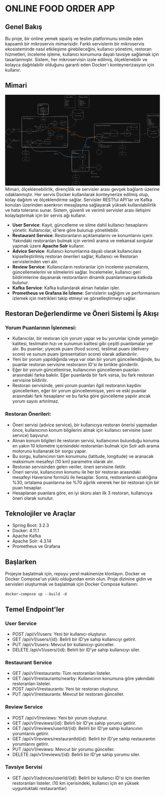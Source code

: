 # ONLINE FOOD ORDER APP
## Genel Bakış

Bu proje, bir online yemek sipariş ve teslim platformunu simüle eden kapsamlı bir mikroservis mimarisidir. Farklı servislerin bir mikroservis ekosisteminde nasıl etkileşime girebileceğini,
kullanıcı yönetimi, restoran hizmetleri, inceleme işleme, kullanıcı konumuna dayalı tavsiye sağlamak için tasarlanmıştır. 
Sistem, her mikroservisin izole edilmiş, ölçeklenebilir ve kolayca dağıtılabilir olduğunu garanti eden Docker'ı konteynerizasyon için kullanır.

## Mimari
![Output](./img/architecture.png)
Mimari, ölçeklenebilirlik, dirençlilik ve servisler arası gevşek bağlantı üzerine odaklanmıştır. Her servis Docker kullanılarak konteynerize edilmiş olup, kolay dağıtım ve ölçeklendirme sağlar.
Servisler RESTful API'lar ve Kafka konuları üzerinden asenkron mesajlaşma sağlayarak yüksek kullanılabilirlik ve hata toleransı sunar. Sistem, güvenli ve verimli servisler arası iletişimi kolaylaştırmak için 
bir servis ağı kullanır.

- **User Service**: Kayıt, güncelleme ve silme dahil kullanıcı hesaplarını yönetir. Kullanıcılar, id'lere göre bulunup yönetilebilir.
- **Restaurant Service**: Restoranların açıklamalarını ve konumlarını içerir. Yakındaki restoranları bulmak için verimli arama ve mekansal sorgular yapmak üzere **Apache Solr** kullanır.
- **Advice Service**: Kullanıcı konumlarına dayalı olarak kullanıcılara kişiselleştirilmiş restoran önerileri sağlar, Kullanıcı ve Restoran servislerinden veri alır.
- **Review Service**: Kullanıcıların restoranlar için inceleme yazmalarını, güncellemelerini ve silmelerini sağlar. İncelemeler, kullanıcı geri bildirimlerine dayanarak restoranların dinamik puanlanmasına katkıda bulunur.
- **Kafka Service**: Kafka kullanılarak alınan hataları işler.
- **Prometheus ve Grafana ile İzleme**: Servislerin sağlığını ve performansını izlemek için metrikleri takip etmeyi ve görselleştirmeyi sağlar.


## Restoran Değerlendirme ve Öneri Sistemi İş Akışı
### Yorum Puanlarının İşlenmesi:

- Kullanıcılar, bir restoran için yorum yapar ve bu yorumlar içinde yemeğin kalitesi, teslimatın hızı ve sunumun kalitesi gibi çeşitli puanlamalar yer alır. Bu puanlar; yiyecek puanı (food score), teslimat puanı (delivery score) ve sunum puanı (presentation score) olarak adlandırılır.
- Yeni bir yorum yapıldığında veya var olan bir yorum güncellendiğinde, bu puanlar restoran servisine restoranın ID'si ile birlikte gönderilir.
- Eğer bir yorum güncellenirse, kullanıcının güncellenen puanları arasındaki farka bakılır. Eğer puanlarda bir fark varsa, bu fark restoran servisine bildirilir.
- Restoran servisinde, yeni yorum puanları ilgili restoranın kaydını güncellerken, eğer bir yorum güncellenmişse, yeni ve eski puanlar arasındaki fark hesaplanır ve bu farka göre güncelleme yapılır ancak yorum sayısı artırılmaz.

### Restoran Önerileri:
- Öneri servisi (advice service), bir kullanıcıya restoran önerisi yapmadan önce, kullanıcının konum bilgilerini almak için kullanıcı servisine (user service) başvurur.
- Alınan konum bilgileri ile restoran servisi, kullanıcının bulunduğu konuma en yakın 10 kilometre içerisindeki restoranları bulmak için Solr adlı arama motorunu kullanarak bir sorgu yapar.
- Bu sorgu, kullanıcının tam konumunu (latitude, longitude) ve aranacak maksimum mesafeyi (10 km) parametre olarak alır.
- Restoran servisinden gelen veriler, öneri servisine iletilir.
- Öneri servisi, kullanıcının konumu ile her bir restoran arasındaki mesafeyi Haversine formülü ile hesaplar. Sonra, restoranların uzaklığına %30, ortalama puanlarına ise %70 ağırlık vererek her bir restoran için bir puan hesaplar.
- Hesaplanan puanlara göre, en iyi skoru alan ilk 3 restoran, kullanıcıya öneri olarak sunulur.
## Teknolojiler ve Araçlar

- Spring Boot: 3.2.3
- Docker: 4.11.1
- Apache Kafka
- Apache Solr: 4.3.14
- Prometheus ve Grafana

## Başlarken

Projeyie başlatmak için, repoyu yerel makinenize klonlayın. Docker ve Docker Compose'un yüklü olduğundan emin olun. Proje dizinine gidin ve servisleri oluşturmak ve başlatmak için Docker Compose kullanın:

``
docker-compose up --build -d
``

## Temel Endpoint'ler
### User Service

- POST /api/v1/users: Yeni bir kullanıcı oluşturur.
- GET /api/v1/users/{id}: Belirli bir ID'ye sahip kullanıcıyı getirir.
- PUT /api/v1/users: Mevcut bir kullanıcıyı günceller.
- DELETE /api/v1/users/{id}: Belirli bir ID'ye sahip kullanıcıyı siler.

### Restaurant Service

- GET /api/v1/restaurants: Tüm restoranları listeler.
- GET /api/v1/restaurants/nearby: Kullanıcının konumuna göre yakındaki restoranları listeler.
- POST /api/v1/restaurants: Yeni bir restoran oluşturur.
- PUT /api/v1/restaurants: Mevcut bir restoranı günceller.

### Review Service

- POST /api/v1/reviews: Yeni bir yorum oluşturur.
- GET /api/v1/reviews/{id}: Belirli bir ID'ye sahip yorumu getirir.
- GET /api/v1/reviews/userId/{id}: Belirli bir ID'ye sahip kullancının yorumlarını getirir.
- GET /api/v1/reviews/restaurantId{id}: Belirli bir ID'ye sahip restaurantın yorumlarını getirir.
- PUT /api/v1/reviews: Mevcut bir yorumu günceller.
- DELETE /api/v1/reviews/{id}: Belirli bir ID'ye sahip yorumu siler.

### Tavsiye Servisi

- GET /api/v1/advices/userId/{id}: Belirli bir kullanıcı ID'si için önerilen restoranları listeler. (10 km içerisindeki, kullanıcı için en yüksek uygunluktaki restaurantlar)